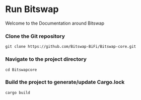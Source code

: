 # Run Bitswap

Welcome to the Documentation around Bitswap

### Clone the Git repository

```git
git clone https://github.com/Bitswap-BiFi/Bitswap-core.git
```

### Navigate to the project directory
```cd
cd Bitswapcore
```

### Build the project to generate/update Cargo.lock
```cargo
cargo build
```
